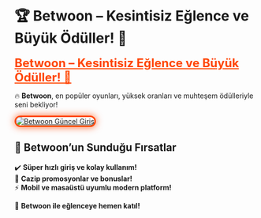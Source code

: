 # 🏆 Betwoon – Kesintisiz Eğlence ve Büyük Ödüller! 🎯  

<a href="https://cutt.ly/BetwoonLink" title="Betwoon Güncel Giriş" style="color: #ff4500; font-size: 24px; font-weight: bold;">Betwoon – Kesintisiz Eğlence ve Büyük Ödüller! 🎯</a>  

🔥 **Betwoon**, en popüler oyunları, yüksek oranları ve muhteşem ödülleriyle seni bekliyor!  

<a href="https://cutt.ly/BetwoonLink" title="Betwoon Güncel Giriş">  
<img src="https://i.ibb.co/BtMhhf6/g-venligiris.jpg" alt="Betwoon Güncel Giriş" style="max-width: 100%; border: 3px solid #ff4500; border-radius: 15px; box-shadow: 0px 0px 15px rgba(255, 69, 0, 0.8);">  
</a>  

## 🚀 Betwoon’un Sunduğu Fırsatlar  
✔️ **Süper hızlı giriş ve kolay kullanım!**  
🎁 **Cazip promosyonlar ve bonuslar!**  
⚡ **Mobil ve masaüstü uyumlu modern platform!**  

💎 **Betwoon ile eğlenceye hemen katıl!**
